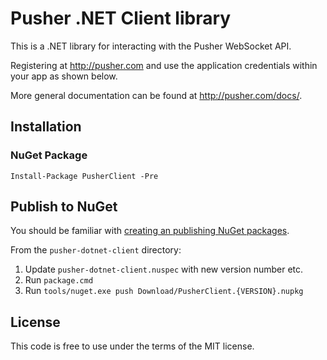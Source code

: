 # Pusher .NET Client library

This is a .NET library for interacting with the Pusher WebSocket API.

Registering at <http://pusher.com> and use the application credentials within your app as shown below.

More general documentation can be found at <http://pusher.com/docs/>.

## Installation

### NuGet Package

```
Install-Package PusherClient -Pre
```

## Publish to NuGet

You should be familiar with [creating an publishing NuGet packages](http://docs.nuget.org/docs/creating-packages/creating-and-publishing-a-package).

From the `pusher-dotnet-client` directory:

1. Update `pusher-dotnet-client.nuspec` with new version number etc.
2. Run `package.cmd`
3. Run `tools/nuget.exe push Download/PusherClient.{VERSION}.nupkg`

## License

This code is free to use under the terms of the MIT license.